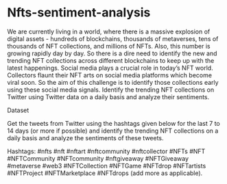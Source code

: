 # Nfts-sentiment-analysis
We are currently living in a world, where there is a massive explosion of digital assets - hundreds of blockchains, thousands of metaverses, tens of thousands of NFT collections, and millions of NFTs. Also, this number is growing rapidly day by day. So there is a dire need to identify the new and trending NFT collections across different blockchains to keep up with the latest happenings. Social media plays a crucial role in today’s NFT world. Collectors flaunt their NFT arts on social media platforms which become viral soon. So the aim of this challenge is to identify those collections early using these social media signals.  Identify the trending NFT collections on Twitter using Twitter data on a daily basis and analyze their sentiments.

Dataset

Get the tweets from Twitter using the hashtags given below for the last 7 to 14 days (or more if possible) and identify the trending NFT collections on a daily basis and analyze the sentiments of these tweets.

Hashtags: #nfts #nft #nftart #nftcommunity #nftcollector #NFTs #NFT #NFTCommunity #NFTcommunity #nftgiveaway #NFTGiveaway #metaverse #web3 #NFTCollection #NFTGame #NFTdrop #NFTartists #NFTProject #NFTMarketplace #NFTdrops (add more as applicable).





